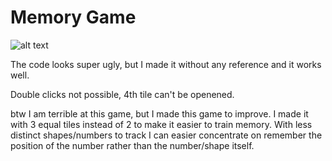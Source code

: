 

# Memory Game

![alt text](https://repository-images.githubusercontent.com/435514581/e94626bf-2160-49a6-88a0-8cda25defc57)

The code looks super ugly, but I made it without any reference and it works well.

Double clicks not possible, 4th tile can't be openened. 

btw I am terrible at this game, but I made this game to improve. 
I made it with 3 equal tiles instead of 2 to make it easier to train memory. 
With less distinct shapes/numbers to track I can easier concentrate on remember the position 
of the number rather than the number/shape itself.